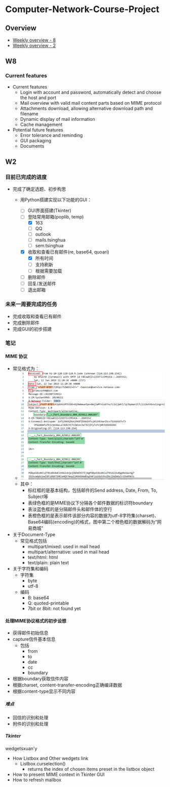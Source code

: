 # Computer-Network-Course-Project

## Overview

- [Weekly overview - 8](#w8)
- [Weekly overview - 2](#w2)

## W8

### Current features

- Current features
  - Login with account and password, automatically detect and choose the host and port
  - Mail overview with valid mail content parts based on MIME protocol
  - Attachments download, allowing alternative download path and filename
  - Dynamic display of mail information
  - Cache management
- Potential future features
  - Error tolerance and reminding
  - GUI packaging
  - Documents

## W2

### 目前已完成的进度

- 完成了确定选题、初步构思

  - 用Python搭建实现以下功能的GUI：

    - [ ] GUI界面搭建(Tkinter)
    - [ ] 登陆常用邮箱(poplib, temp)
      - [x] 163
      - [ ] QQ
      - [ ] outlook
      - [ ] mails.tsinghua
      - [ ] sem.tsinghua

    - [x] 收取和查看已有邮件(re, base64, quoari)
      - [x] 所有时间
      - [ ] 支持刷新
      - [ ] 根据需要加载
    - [ ] 删除邮件
    - [ ] 回复/发送邮件
    - [ ] 退出邮箱

### 未来一周要完成的任务

- 完成收取和查看已有邮件
- 完成删除邮件
- 完成GUI的初步搭建

### 笔记

#### MIME 协议

- 常见格式为：
  - ![snip_1](misc/snip_1.png)
  - 其中：
    - 标红框的是基本结构，包括邮件的Send address, Date, From, To,  Subject等
    - 表绿色框的是MIME协议下分隔各个邮件数据的标识符boundary
    - 表淡蓝色框的是分隔邮件头和邮件体的空行
    - 表橙色框的是表示邮件该部分内容的数据为utf-8字符集(charset)、Base64编码(encoding)的格式，图中第二个橙色框的数据解码为“网易商城”
- 关于Document-Type
  - 常见格式包括
    - multipart/mixed: used in mail head
    - multipart/alternative: used in mail head
    - text/html: html
    - text/plain: plain text
- 关于字符集和编码
  - 字符集
    - byte
    - utf-8
  - 编码
    - B: base64
    - Q: quoted-printable
    - 7bit or 8bit: not found yet

#### 处理MIME协议格式的初步设想

- 获得邮件初始信息
- capture信件基本信息
  - 包括
    - from
    - to
    - date
    - cc
    - boundary
- 根据boundary获取信件内容
- 根据charset, content-transfer-encoding正确编译数据
- 根据content-type显示不同内容

##### 难点

- 回信的识别和处理
- 附件的识别和处理

##### Tkinter

wedgetsxuan'y

- How Listbox and Other wedgets link
  - Listbox.curselection() 
    - returns the index of chosen items preset in the listbox object
- How to present MIME context in Tkinter GUI
- How to refresh mailbox